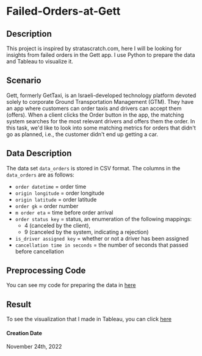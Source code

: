 # Failed-Orders-at-Gett

## Description

This project is inspired by stratascratch.com, here I will be looking for insights from failed orders in the Gett app. I use Python to prepare the data and Tableau to visualize it.

## Scenario

Gett, formerly GetTaxi, is an Israeli-developed technology platform devoted solely to corporate Ground Transportation Management (GTM). They have an app where customers can order taxis and drivers can accept them (offers). When a client clicks the Order button in the app, the matching system searches for the most relevant drivers and offers them the order. In this task, we'd like to look into some matching metrics for orders that didn't go as planned, i.e., the customer didn't end up getting a car.

## Data Description

The data set `data_orders` is stored in CSV format. The columns in the `data_orders` are as follows:

- `order datetime` = order time 
- `origin longitude` = order longitude 
- `origin latitude` = order latitude
- `order gk` = order number 
- `m order eta` = time before order arrival
- `order status key` = status, an enumeration of the following mappings:
    - 4 (canceled by the client), 
    - 9 (canceled by the system, indicating a rejection)
- `is_driver assigned key` = whether or not a driver has been assigned 
- `cancellation time in seconds` = the number of seconds that passed before cancellation

## Preprocessing Code

You can see my code for preparing the data in [here](https://github.com/malikkarim14/Failed-Orders-at-Gett/blob/cd3988e7797d20b23962b55d62697682ad8710c3/Preprocessing_Gett_Project.ipynb)

## Result

To see the visualization that I made in Tableau, you can click [here](https://public.tableau.com/views/FailedOrdersatGett/Story1?:language=en-US&publish=yes&:display_count=n&:origin=viz_share_link)


#### Creation Date

November 24th, 2022
